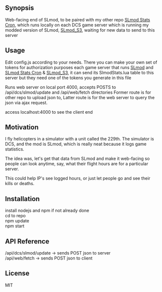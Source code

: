 ## Synopsis

Web-facing end of SLmod, to be paired with my other repo [SLmod Stats Cron](https://github.com/Bango1999/SLSC), which runs locally on each DCS game server which is running my modded version of SLmod, [SLmod_S3](https://github.com/Bango1999/SLmod_S3), waiting for new data to send to this server

## Usage

Edit config.js according to your needs. There you can make your own set of tokens for authorization purposes
each game server that runs [SLmod](https://github.com/mrSkortch/DCS-SLmod) and [SLmod Stats Cron](https://github.com/Bango1999/SLSC) & [SLmod_S3](https://github.com/Bango1999/SLmod_S3), it can send its SlmodStats.lua table to this server
but they need one of the tokens you generate in this file

Runs web server on local port 4000, accepts POSTS to /api/dcs/slmod/update and /api/web/fetch directories
Former route is for other repo to upload json to,
Latter route is for the web server to query the json via ajax request.

access localhost:4000 to see the client end

## Motivation

I fly helicopters in a simulator with a unit called the 229th. The simulator is DCS, and the mod is SLmod, which is really neat because it logs game statistics.

The idea was, let's get that data from SLmod and make it web-facing so people can look anytime, say, what their flight hours are for a particular server.

This could help IP's see logged hours, or just let people go and see their kills or deaths.

## Installation

install nodejs and npm if not already done<br />
cd to repo<br />
npm update<br />
npm start

## API Reference

/api/dcs/slmod/update -> sends POST json to server<br />
/api/web/fetch -> sends POST json to client

## License

MIT
